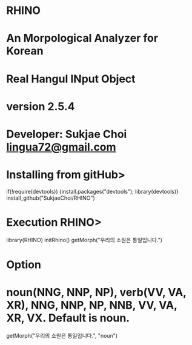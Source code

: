 # RHINO
# An Morpological Analyzer for Korean
# Real Hangul INput Object
# version 2.5.4
# Developer: Sukjae Choi <lingua72@gmail.com>
# 
#
#
# Installing from gitHub>
if(!require(devtools)) {install.packages("devtools"); library(devtools)}
install_github("SukjaeChoi/RHINO")
#
#
# Execution RHINO>
library(RHINO)
initRhino()
getMorph("우리의 소원은 통일입니다.")

# Option
# noun(NNG, NNP, NP), verb(VV, VA, XR), NNG, NNP, NP, NNB, VV, VA, XR, VX. Default is noun. 
getMorph("우리의 소원은 통일입니다.", "noun")


